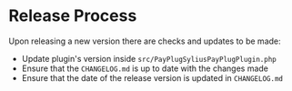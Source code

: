 # Release Process

Upon releasing a new version there are checks and updates to be made:
* Update plugin's version inside `src/PayPlugSyliusPayPlugPlugin.php`
* Ensure that the `CHANGELOG.md` is up to date with the changes made
* Ensure that the date of the release version is updated in `CHANGELOG.md`
